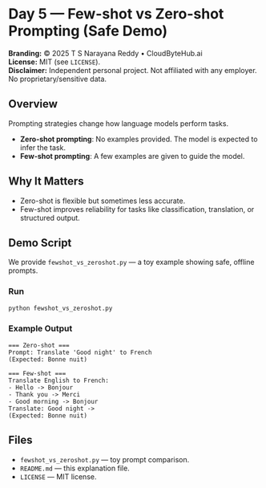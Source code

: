 # Day 5 — Few-shot vs Zero-shot Prompting (Safe Demo)

**Branding:** © 2025 T S Narayana Reddy • CloudByteHub.ai  
**License:** MIT (see `LICENSE`).  
**Disclaimer:** Independent personal project. Not affiliated with any employer. No proprietary/sensitive data.

## Overview
Prompting strategies change how language models perform tasks.  
- **Zero-shot prompting**: No examples provided. The model is expected to infer the task.  
- **Few-shot prompting**: A few examples are given to guide the model.  

## Why It Matters
- Zero-shot is flexible but sometimes less accurate.  
- Few-shot improves reliability for tasks like classification, translation, or structured output.  

## Demo Script
We provide `fewshot_vs_zeroshot.py` — a toy example showing safe, offline prompts.

### Run
```bash
python fewshot_vs_zeroshot.py
```

### Example Output
```
=== Zero-shot ===
Prompt: Translate 'Good night' to French
(Expected: Bonne nuit)

=== Few-shot ===
Translate English to French:
- Hello -> Bonjour
- Thank you -> Merci
- Good morning -> Bonjour
Translate: Good night ->
(Expected: Bonne nuit)
```

## Files
- `fewshot_vs_zeroshot.py` — toy prompt comparison.  
- `README.md` — this explanation file.  
- `LICENSE` — MIT license.  
